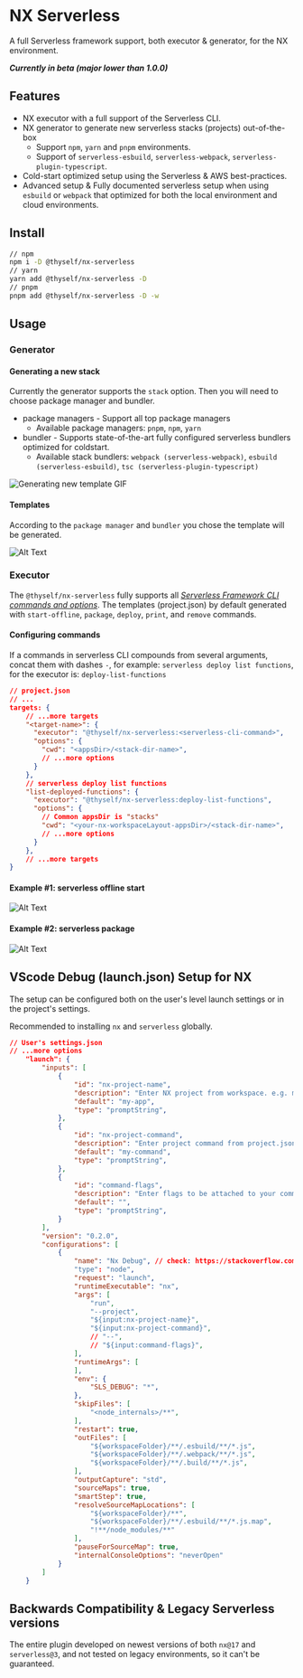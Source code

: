 # NX Serverless

A full Serverless framework support, both executor & generator, for the NX environment.

**_Currently in beta (major lower than 1.0.0)_**

## Features

* NX executor with a full support of the Serverless CLI.
* NX generator to generate new serverless stacks (projects) out-of-the-box
    * Support `npm`, `yarn` and `pnpm` environments.
    * Support of `serverless-esbuild`, `serverless-webpack`, `serverless-plugin-typescript`.
* Cold-start optimized setup using the Serverless & AWS best-practices.
* Advanced setup & Fully documented serverless setup when using `esbuild` or `webpack` that optimized for both the local environment and cloud environments.

## Install

```bash
// npm
npm i -D @thyself/nx-serverless
// yarn
yarn add @thyself/nx-serverless -D
// pnpm
pnpm add @thyself/nx-serverless -D -w
```

## Usage

### Generator

#### Generating a new stack

Currently the generator supports the `stack` option.
Then you will need to choose package manager and bundler.

* package managers - Support all top package managers
    * Available package managers: `pnpm`, `npm`, `yarn`
* bundler - Supports state-of-the-art fully configured serverless bundlers optimized for coldstart.
    * Available stack bundlers: `webpack (serverless-webpack)`, `esbuild (serverless-esbuild)`, `tsc (serverless-plugin-typescript)`

![Generating new template GIF](./assets/generator-usage-example.gif)



#### Templates

According to the `package manager` and `bundler` you chose the template will be generated.

![Alt Text](./assets/template-overview.gif)

### Executor

The `@thyself/nx-serverless` fully supports all _[Serverless Framework CLI commands and options](https://www.serverless.com/framework/docs/providers/aws/cli-reference)_.
The templates (project.json) by default generated with `start-offline`, `package`, `deploy`, `print`, and `remove` commands.

#### Configuring commands

If a commands in serverless CLI compounds from several arguments, concat them with dashes `-`, for example: `serverless deploy list functions`, for the executor is: `deploy-list-functions`

```json
// project.json
// ...
targets: {
    // ...more targets
    "<target-name>": {
      "executor": "@thyself/nx-serverless:<serverless-cli-command>",
      "options": {
        "cwd": "<appsDir>/<stack-dir-name>",
        // ...more options
      }
    },
    // serverless deploy list functions
    "list-deployed-functions": {
      "executor": "@thyself/nx-serverless:deploy-list-functions",
      "options": {
        // Common appsDir is "stacks"
        "cwd": "<your-nx-workspaceLayout-appsDir>/<stack-dir-name>",
        // ...more options
      }
    },
    // ...more targets
}
```

#### Example #1: serverless offline start 

![Alt Text](./assets/executor-start-example.gif)

#### Example #2: serverless package 

![Alt Text](./assets/executor-package-example.gif)

## VScode Debug (launch.json) Setup for NX

The setup can be configured both on the user's level launch settings or in the project's settings.

Recommended to installing `nx` and `serverless` globally.

```json
// User's settings.json
// ...more options
    "launch": {
        "inputs": [
            {
                "id": "nx-project-name",
                "description": "Enter NX project from workspace. e.g. my-package",
                "default": "my-app",
                "type": "promptString",
            },
            {
                "id": "nx-project-command",
                "description": "Enter project command from project.json. e.g. test/lint/build/etc.",
                "default": "my-command",
                "type": "promptString",
            },
            {
                "id": "command-flags",
                "description": "Enter flags to be attached to your command",
                "default": "",
                "type": "promptString",
            }
        ],
        "version": "0.2.0",
        "configurations": [
            {       
                "name": "Nx Debug", // check: https://stackoverflow.com/questions/48273346/vscode-command-for-user-input-in-debug-launch-config
                "type": "node",
                "request": "launch",
                "runtimeExecutable": "nx",
                "args": [
                    "run",
                    "--project",
                    "${input:nx-project-name}",
                    "${input:nx-project-command}",
                    // "--",
                    // "${input:command-flags}",
                ],
                "runtimeArgs": [
                ],
                "env": {
                    "SLS_DEBUG": "*",
                },
                "skipFiles": [
                    "<node_internals>/**",
                ],
                "restart": true,
                "outFiles": [
                    "${workspaceFolder}/**/.esbuild/**/*.js",
                    "${workspaceFolder}/**/.webpack/**/*.js",
                    "${workspaceFolder}/**/.build/**/*.js",
                ],
                "outputCapture": "std",
                "sourceMaps": true,
	            "smartStep": true,
                "resolveSourceMapLocations": [
                    "${workspaceFolder}/**",
                    "${workspaceFolder}/**/.esbuild/**/*.js.map",
                    "!**/node_modules/**"
                ],
                "pauseForSourceMap": true,
                "internalConsoleOptions": "neverOpen"
            }
        ]
    }
```




## Backwards Compatibility & Legacy Serverless versions

The entire plugin developed on newest versions of both `nx@17` and `serverless@3`,
and not tested on legacy environments, so it can't be guaranteed.

